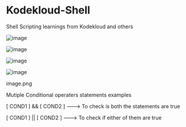 # Kodekloud-Shell
Shell Scripting learnings from Kodekloud and others


![image](https://github.com/SantoshKrishh/Kodekloud-Shell/assets/34834076/9bbcee86-d47f-4c1d-a25f-71d9c01bd187)

![image](https://github.com/SantoshKrishh/Kodekloud-Shell/assets/34834076/4db75451-320f-4117-934c-feb5491d6a87)

![image](https://github.com/SantoshKrishh/Kodekloud-Shell/assets/34834076/60b9294f-cd55-424f-aed7-a94fd464961f)

![image](https://github.com/SantoshKrishh/Kodekloud-Shell/assets/34834076/4e664837-7f2f-4c43-9b09-e5321b800f44)

image.png




Mutiple Conditional operaters statements examples  

[ COND1 ] && [ COND2 ]  ---> To check is both the statements are true

[ COND1 ] || [ COND2 ]  ---> To check if either of them are true
